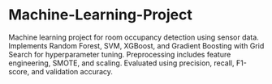 # Machine-Learning-Project
Machine learning project for room occupancy detection using sensor data. Implements Random Forest, SVM, XGBoost, and Gradient Boosting with Grid Search for hyperparameter tuning. Preprocessing includes feature engineering, SMOTE, and scaling. Evaluated using precision, recall, F1-score, and validation accuracy.
